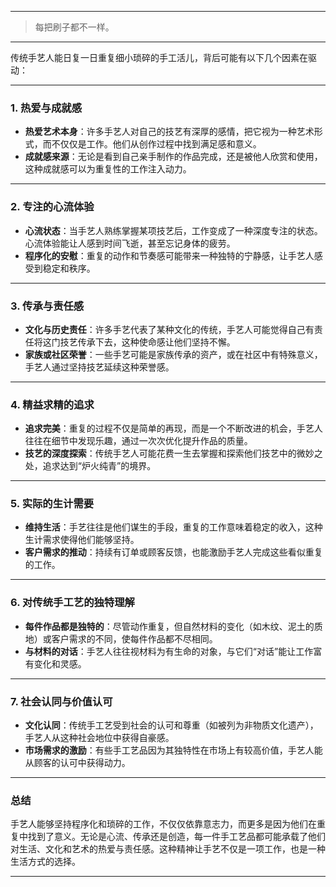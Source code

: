 
---

> 每把刷子都不一样。

---

传统手艺人能日复一日重复细小琐碎的手工活儿，背后可能有以下几个因素在驱动：

---

### **1. 热爱与成就感**

- **热爱艺术本身**：许多手艺人对自己的技艺有深厚的感情，把它视为一种艺术形式，而不仅仅是工作。他们从创作过程中找到满足感和意义。
- **成就感来源**：无论是看到自己亲手制作的作品完成，还是被他人欣赏和使用，这种成就感可以为重复性的工作注入动力。

---

### **2. 专注的心流体验**

- **心流状态**：当手艺人熟练掌握某项技艺后，工作变成了一种深度专注的状态。心流体验能让人感到时间飞逝，甚至忘记身体的疲劳。
- **程序化的安慰**：重复的动作和节奏感可能带来一种独特的宁静感，让手艺人感受到稳定和秩序。

---

### **3. 传承与责任感**

- **文化与历史责任**：许多手艺代表了某种文化的传统，手艺人可能觉得自己有责任将这门技艺传承下去，这种使命感让他们坚持不懈。
- **家族或社区荣誉**：一些手艺可能是家族传承的资产，或在社区中有特殊意义，手艺人通过坚持技艺延续这种荣誉感。

---

### **4. 精益求精的追求**

- **追求完美**：重复的过程不仅是简单的再现，而是一个不断改进的机会，手艺人往往在细节中发现乐趣，通过一次次优化提升作品的质量。
- **技艺的深度探索**：传统手艺人可能花费一生去掌握和探索他们技艺中的微妙之处，追求达到“炉火纯青”的境界。

---

### **5. 实际的生计需要**

- **维持生活**：手艺往往是他们谋生的手段，重复的工作意味着稳定的收入，这种生计需求使得他们能够坚持。
- **客户需求的推动**：持续有订单或顾客反馈，也能激励手艺人完成这些看似重复的工作。

---

### **6. 对传统手工艺的独特理解**

- **每件作品都是独特的**：尽管动作重复，但自然材料的变化（如木纹、泥土的质地）或客户需求的不同，使每件作品都不尽相同。
- **与材料的对话**：手艺人往往视材料为有生命的对象，与它们“对话”能让工作富有变化和灵感。

---

### **7. 社会认同与价值认可**

- **文化认同**：传统手工艺受到社会的认可和尊重（如被列为非物质文化遗产），手艺人从这种社会地位中获得自豪感。
- **市场需求的激励**：有些手工艺品因为其独特性在市场上有较高价值，手艺人能从顾客的认可中获得动力。

---

### **总结**

手艺人能够坚持程序化和琐碎的工作，不仅仅依靠意志力，而更多是因为他们在重复中找到了意义。无论是心流、传承还是创造，每一件手工艺品都可能承载了他们对生活、文化和艺术的热爱与责任感。这种精神让手艺不仅是一项工作，也是一种生活方式的选择。

---


